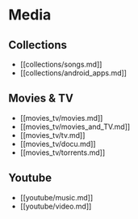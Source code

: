 
# Media

## Collections
* [[collections/songs.md]]
* [[collections/android_apps.md]]

## Movies & TV
* [[movies_tv/movies.md]]
* [[movies_tv/movies_and_TV.md]]
* [[movies_tv/tv.md]]
* [[movies_tv/docu.md]]
* [[movies_tv/torrents.md]]

## Youtube
* [[youtube/music.md]]
* [[youtube/video.md]]
